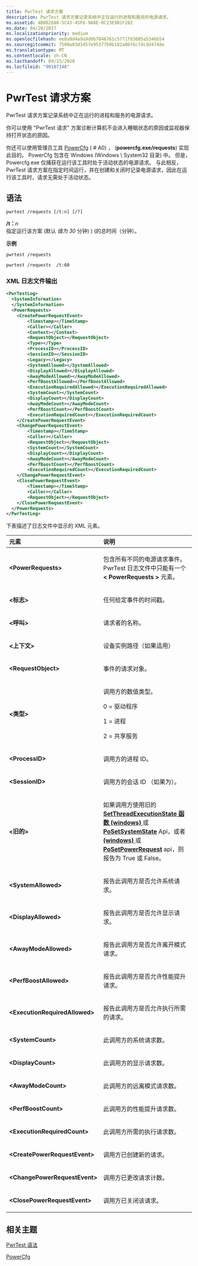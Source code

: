 ```yaml
---
title: PwrTest 请求方案
description: PwrTest 请求方案记录系统中正在运行的进程和服务的电源请求。
ms.assetid: 4B082680-5C43-45F6-9A0E-0C23E9B1F282
ms.date: 04/20/2017
ms.localizationpriority: medium
ms.openlocfilehash: ee0a9d4a9a9d9b7046761c5771f83085a5346b54
ms.sourcegitcommit: 7500a03d1d57e95377b0b182a06f6c7dcdd4748e
ms.translationtype: MT
ms.contentlocale: zh-CN
ms.lasthandoff: 09/15/2020
ms.locfileid: "90107146"
---
```

# <a name="pwrtest-requests-scenario"></a>PwrTest 请求方案


PwrTest 请求方案记录系统中正在运行的进程和服务的电源请求。

你可以使用 "PwrTest 请求" 方案诊断计算机不会进入睡眠状态的原因或监视器保持打开状态的原因。

你还可以使用管理员工具 [PowerCfg](/windows-hardware/design/device-experiences/powercfg-command-line-options) ( # A0) ， (**powercfg.exe/requests**) 实现此目的。 PowerCfg 包含在 Windows (Windows \\ System32 目录) 中。 但是，Powercfg.exe 仅捕获在运行该工具时处于活动状态的电源请求。 与此相反，PwrTest 请求方案在指定时间运行，并在创建和关闭时记录电源请求，因此在运行该工具时，请求无需处于活动状态。

## <a name="span-idsyntaxspanspan-idsyntaxspanspan-idsyntaxspansyntax"></a><span id="Syntax"></span><span id="syntax"></span><span id="SYNTAX"></span>语法


```
pwrtest /requests [/t:n] [/?] 
```

<span id="_t_n"></span><span id="_T_N"></span>**/t：**<em>n</em>  
指定运行该方案 (默认 *值为 30* 分钟) )  (的总时间（分钟）。

**示例**

```
pwrtest /requests  
```

```
pwrtest /requests  /t:60
```

### <a name="span-idxml_log_file_outputspanspan-idxml_log_file_outputspanspan-idxml_log_file_outputspanxml-log-file-output"></a><span id="XML_log_file_output"></span><span id="xml_log_file_output"></span><span id="XML_LOG_FILE_OUTPUT"></span>XML 日志文件输出

```XML
<PwrTestLog>
  <SystemInformation>
  </SystemInformation>
  <PowerRequests> 
    <CreatePowerRequestEvent>
        <Timestamp></TimeStamp>
        <Caller></Caller>
        <Context></Context>
        <RequestObject></RequestObject>
        <Type></Type>
        <ProcessID></ProcessID>
        <SessionID></SessionID>
        <Legacy></Legacy>
        <SystemAllowed></SystemAllowed>
        <DisplayAllowed></DisplayAllowed>
        <AwayModeAllowed></AwayModeAllowed>
        <PerfBoostAllowed></PerfBoostAllowed>
        <ExecutionRequiredAllowed></ExecutionRequiredAllowed>    
        <SystemCount></SystemCount>
        <DisplayCount></DisplayCount>
        <AwayModeCount></AwayModeCount>
        <PerfBoostCount></PerfBoostCount>
        <ExecutionRequiredCount></ExecutionRequiredCount>
    </CreatePowerRequestEvent>
    <ChangePowerRequestEvent>
        <Timestamp></TimeStamp>
        <Caller></Caller>
        <RequestObject></RequestObject>
        <SystemCount></SystemCount>
        <DisplayCount></DisplayCount>
        <AwayModeCount></AwayModeCount>
        <PerfBoostCount></PerfBoostCount>
        <ExecutionRequiredCount></ExecutionRequiredCount>
    </ChangePowerRequestEvent>
    <ClosePowerRequestEvent>
        <Timestamp></TimeStamp>
        <Caller></Caller>
        <RequestObject></RequestObject>
    </ClosePowerRequestEvent>
  </PowerRequests>
</PwrTestLog> 
```

下表描述了日志文件中显示的 XML 元素。

<table>
<colgroup>
<col width="50%" />
<col width="50%" />
</colgroup>
<thead>
<tr class="header">
<th align="left">元素</th>
<th align="left">说明</th>
</tr>
</thead>
<tbody>
<tr class="odd">
<td align="left"><strong>&lt;PowerRequests&gt;</strong></td>
<td align="left"><p>包含所有不同的电源请求事件。 PwrTest 日志文件中只能有一个<strong> &lt; PowerRequests &gt; </strong>元素。</p></td>
</tr>
<tr class="even">
<td align="left"><strong>&lt;标志&gt;</strong></td>
<td align="left"><p>任何给定事件的时间戳。</p></td>
</tr>
<tr class="odd">
<td align="left"><strong>&lt;呼叫&gt;</strong></td>
<td align="left"><p>请求者的名称。</p></td>
</tr>
<tr class="even">
<td align="left"><strong>&lt;上下文&gt;</strong></td>
<td align="left"><p>设备实例路径（如果适用）</p></td>
</tr>
<tr class="odd">
<td align="left"><strong>&lt;RequestObject&gt;</strong></td>
<td align="left"><p>事件的请求对象。</p></td>
</tr>
<tr class="even">
<td align="left"><strong>&lt;类型&gt;</strong></td>
<td align="left"><p>调用方的数值类型。</p>
<p>0 = 驱动程序</p>
<p>1 = 进程</p>
<p>2 = 共享服务</p></td>
</tr>
<tr class="odd">
<td align="left"><strong>&lt;ProcessID&gt;</strong></td>
<td align="left"><p>调用方的进程 ID。</p></td>
</tr>
<tr class="even">
<td align="left"><strong>&lt;SessionID&gt;</strong></td>
<td align="left"><p>调用方的会话 ID （如果为）。</p></td>
</tr>
<tr class="odd">
<td align="left"><strong>&lt;旧的&gt;</strong></td>
<td align="left"><p>如果调用方使用旧的 <a href="/windows/desktop/api/winbase/nf-winbase-setthreadexecutionstate" data-raw-source="[&lt;strong&gt;SetThreadExecutionState function (Windows)&lt;/strong&gt;](/windows/desktop/api/winbase/nf-winbase-setthreadexecutionstate)"><strong>SetThreadExecutionState 函数 (windows) </strong></a> 或 <a href="/windows-hardware/drivers/ddi/wdm/nf-wdm-posetsystemstate" data-raw-source="[&lt;strong&gt;PoSetSystemState&lt;/strong&gt;](/windows-hardware/drivers/ddi/wdm/nf-wdm-posetsystemstate)"><strong>PoSetSystemState</strong></a> Api，或者 <a href="/windows/desktop/api/winbase/nf-winbase-powersetrequest" data-raw-source="[&lt;strong&gt;PowerSetRequest function (Windows)&lt;/strong&gt;](/windows/desktop/api/winbase/nf-winbase-powersetrequest)"><strong> (windows) </strong></a> 或 <a href="/windows-hardware/drivers/ddi/ntifs/nf-ntifs-posetpowerrequest" data-raw-source="[&lt;strong&gt;PoSetPowerRequest&lt;/strong&gt;](/windows-hardware/drivers/ddi/ntifs/nf-ntifs-posetpowerrequest)"><strong>PoSetPowerRequest</strong></a> api，则报告为 True 或 False。</p></td>
</tr>
<tr class="even">
<td align="left"><strong>&lt;SystemAllowed&gt;</strong></td>
<td align="left"><p>报告此调用方是否允许系统请求。</p></td>
</tr>
<tr class="odd">
<td align="left"><strong>&lt;DisplayAllowed&gt;</strong></td>
<td align="left"><p>报告此调用方是否允许显示请求。</p></td>
</tr>
<tr class="even">
<td align="left"><strong>&lt;AwayModeAllowed&gt;</strong></td>
<td align="left"><p>报告此调用方是否允许离开模式请求。</p></td>
</tr>
<tr class="odd">
<td align="left"><strong>&lt;PerfBoostAllowed&gt;</strong></td>
<td align="left"><p>报告此调用方是否允许性能提升请求。</p></td>
</tr>
<tr class="even">
<td align="left"><strong>&lt;ExecutionRequiredAllowed&gt;</strong></td>
<td align="left"><p>报告此调用方是否允许执行所需的请求。</p></td>
</tr>
<tr class="odd">
<td align="left"><strong>&lt;SystemCount&gt;</strong></td>
<td align="left"><p>此调用方的系统请求数。</p></td>
</tr>
<tr class="even">
<td align="left"><strong>&lt;DisplayCount&gt;</strong></td>
<td align="left"><p>此调用方的显示请求数。</p></td>
</tr>
<tr class="odd">
<td align="left"><strong>&lt;AwayModeCount&gt;</strong></td>
<td align="left"><p>此调用方的远离模式请求数。</p></td>
</tr>
<tr class="even">
<td align="left"><strong>&lt;PerfBoostCount&gt;</strong></td>
<td align="left"><p>此调用方的性能提升请求数。</p></td>
</tr>
<tr class="odd">
<td align="left"><strong>&lt;ExecutionRequiredCount&gt;</strong></td>
<td align="left"><p>此调用方所需的执行请求数。</p></td>
</tr>
<tr class="even">
<td align="left"><strong>&lt;CreatePowerRequestEvent&gt;</strong></td>
<td align="left"><p>调用方已创建新的请求。</p></td>
</tr>
<tr class="odd">
<td align="left"><strong>&lt;ChangePowerRequestEvent&gt;</strong></td>
<td align="left"><p>调用方已更改请求计数。</p></td>
</tr>
<tr class="even">
<td align="left"><strong>&lt;ClosePowerRequestEvent&gt;</strong></td>
<td align="left"><p>调用方已关闭该请求。</p></td>
</tr>
</tbody>
</table>

 

## <a name="span-idrelated_topicsspanrelated-topics"></a><span id="related_topics"></span>相关主题


[PwrTest 语法](pwrtest-syntax.md)

[PowerCfg](/windows-hardware/design/device-experiences/powercfg-command-line-options)

